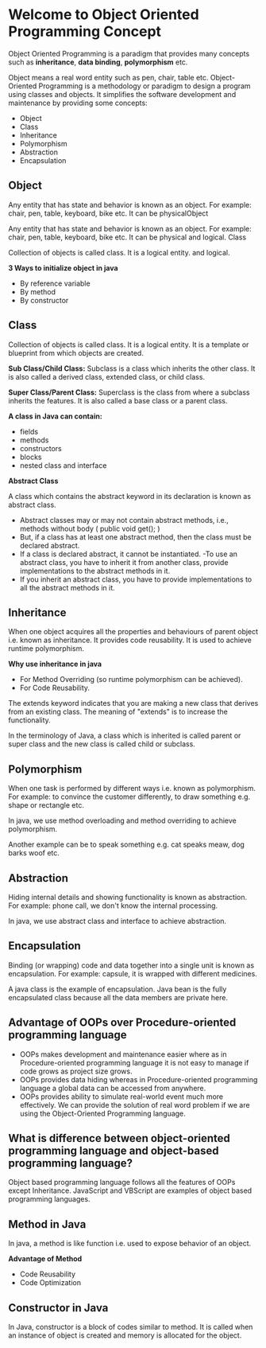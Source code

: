 # Welcome to Object Oriented Programming Concept

Object Oriented Programming is a paradigm that provides many
concepts such as **inheritance**, **data binding**, **polymorphism**
etc.

Object means a real word entity such as pen, chair, table etc. 
Object-Oriented Programming is a methodology or paradigm to design 
a program using classes and objects. It simplifies the software 
development and maintenance by providing some concepts:

- Object
- Class
- Inheritance
- Polymorphism
- Abstraction
- Encapsulation

## Object

Any entity that has state and behavior is known as an object. 
For example: chair, pen, table, keyboard, bike etc. 
It can be physicalObject

Any entity that has state and behavior is known as an object. For example: chair, pen, table, keyboard, bike etc. It can be physical and logical.
Class

Collection of objects is called class. It is a logical entity. and logical.

**3 Ways to initialize object in java**

- By reference variable
- By method
- By constructor

## Class

Collection of objects is called class. It is a logical entity.  It is a template or blueprint from which objects are created.

**Sub Class/Child Class:** Subclass is a class which inherits the other class. It is also called a derived class, extended class, or child class.

**Super Class/Parent Class:** Superclass is the class from where a subclass inherits the features. It is also called a base class or a parent class.

**A class in Java can contain:**

- fields
- methods
- constructors
- blocks
- nested class and interface

**Abstract Class**

A class which contains the abstract keyword in its declaration is known as abstract class.

- Abstract classes may or may not contain abstract methods, i.e., methods without body ( public void get(); )
- But, if a class has at least one abstract method, then the class must be declared abstract.
- If a class is declared abstract, it cannot be instantiated.
-To use an abstract class, you have to inherit it from another class, provide implementations to the abstract methods in it.
- If you inherit an abstract class, you have to provide implementations to all the abstract methods in it.

## Inheritance

When one object acquires all the properties and behaviours of parent object i.e. known as inheritance. It provides code reusability. It is used to achieve runtime polymorphism.

**Why use inheritance in java**
- For Method Overriding (so runtime polymorphism can be achieved).
- For Code Reusability.

The extends keyword indicates that you are making a new class that derives from an existing class. The meaning of "extends" is to increase the functionality.

In the terminology of Java, a class which is inherited is called parent or super class and the new class is called child or subclass.

## Polymorphism

When one task is performed by different ways i.e. known as polymorphism. For example: to convince the customer differently, to draw something e.g. shape or rectangle etc.

In java, we use method overloading and method overriding to achieve polymorphism.

Another example can be to speak something e.g. cat speaks meaw, dog barks woof etc.

## Abstraction

Hiding internal details and showing functionality is known as abstraction. For example: phone call, we don't know the internal processing.

In java, we use abstract class and interface to achieve abstraction.

## Encapsulation

Binding (or wrapping) code and data together into a single unit is known as encapsulation. For example: capsule, it is wrapped with different medicines.

A java class is the example of encapsulation. Java bean is the fully encapsulated class because all the data members are private here.

## Advantage of OOPs over Procedure-oriented programming language

- OOPs makes development and maintenance easier where as in Procedure-oriented programming language it is not easy to manage if code grows as project size grows.
- OOPs provides data hiding whereas in Procedure-oriented programming language a global data can be accessed from anywhere.
- OOPs provides ability to simulate real-world event much more effectively. We can provide the solution of real word problem if we are using the Object-Oriented Programming language.

## What is difference between object-oriented programming language and object-based programming language?

Object based programming language follows all the features of OOPs except Inheritance. JavaScript and VBScript are examples of object based programming languages.

## Method in Java

In java, a method is like function i.e. used to expose behavior of an object.

**Advantage of Method**
- Code Reusability
- Code Optimization

## Constructor in Java

In Java, constructor is a block of codes similar to method. It is called when an instance of object is created and memory is allocated for the object.
